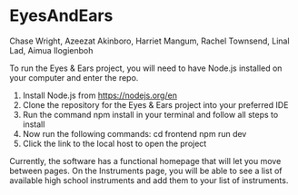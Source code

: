 # EyesAndEars
Chase Wright, Azeezat Akinboro, Harriet Mangum, Rachel Townsend, Linal Lad, Aimua Ilogienboh

To run the Eyes & Ears project, you will need to have Node.js installed on your computer and enter the repo.

1) Install Node.js from https://nodejs.org/en
2) Clone the repository for the Eyes & Ears project into your preferred IDE
3) Run the command
     npm install
  in your terminal and follow all steps to install
4) Now run the following commands:
     cd frontend
     npm run dev
5) Click the link to the local host to open the project

Currently, the software has a functional homepage that will let you move between pages. On the Instruments page, you will be able to see a list of available high school instruments and add them to your list of instruments.
